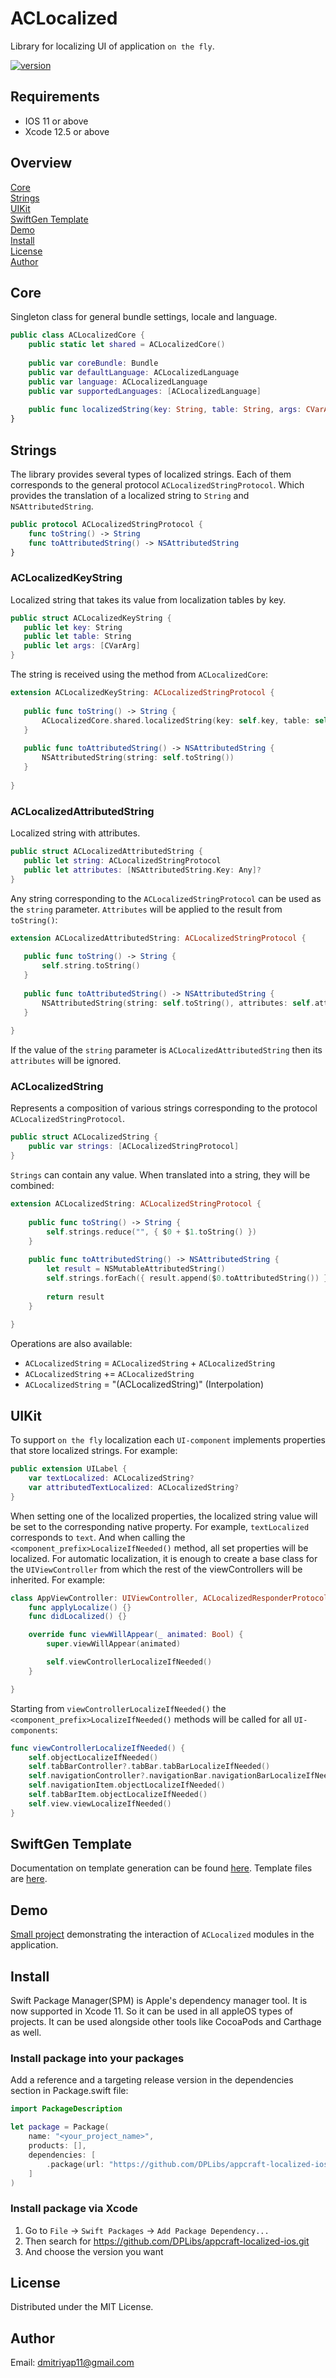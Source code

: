 # ACLocalized
Library for localizing UI of application `on the fly`.

[![version](https://img.shields.io/badge/version-1.0.0-white.svg)](https://semver.org)

## Requirements
* IOS 11 or above
* Xcode 12.5 or above

## Overview
[Core](#Core)\
[Strings](#Strings)\
[UIKit](#UIKit)\
[SwiftGen Template](#SwiftGen-Template)\
[Demo](#Demo)\
[Install](#Install)\
[License](#License)\
[Author](#Author)

## Core
Singleton class for general bundle settings, locale and language.

```swift
public class ACLocalizedCore {
    public static let shared = ACLocalizedCore()
    
    public var coreBundle: Bundle
    public var defaultLanguage: ACLocalizedLanguage
    public var language: ACLocalizedLanguage
    public var supportedLanguages: [ACLocalizedLanguage]
    
    public func localizedString(key: String, table: String, args: CVarArg...) -> String
}
```

## Strings
The library provides several types of localized strings. Each of them corresponds to the general protocol `ACLocalizedStringProtocol`. Which provides the translation of a localized string to `String` and `NSAttributedString`.

```swift
public protocol ACLocalizedStringProtocol {
    func toString() -> String
    func toAttributedString() -> NSAttributedString
}
```

### ACLocalizedKeyString
Localized string that takes its value from localization tables by key.
 
 ```swift
public struct ACLocalizedKeyString {
    public let key: String
    public let table: String
    public let args: [CVarArg]
}
```

The string is received using the method from `ACLocalizedCore`:

 ```swift
extension ACLocalizedKeyString: ACLocalizedStringProtocol {
    
    public func toString() -> String {
        ACLocalizedCore.shared.localizedString(key: self.key, table: self.table, args: self.args)
    }
    
    public func toAttributedString() -> NSAttributedString {
        NSAttributedString(string: self.toString())
    }
    
}
```

### ACLocalizedAttributedString
Localized string with attributes.

 ```swift
public struct ACLocalizedAttributedString {
    public let string: ACLocalizedStringProtocol
    public let attributes: [NSAttributedString.Key: Any]?
}
```

Any string corresponding to the `ACLocalizedStringProtocol` can be used as the `string` parameter. `Attributes` will be applied to the result from `toString()`:

 ```swift
extension ACLocalizedAttributedString: ACLocalizedStringProtocol {
    
    public func toString() -> String {
        self.string.toString()
    }
    
    public func toAttributedString() -> NSAttributedString {
        NSAttributedString(string: self.toString(), attributes: self.attributes)
    }
    
}
```

If the value of the `string` parameter is `ACLocalizedAttributedString` then its `attributes` will be ignored.

### ACLocalizedString
Represents a composition of various strings corresponding to the protocol `ACLocalizedStringProtocol`.

```swift
public struct ACLocalizedString {
    public var strings: [ACLocalizedStringProtocol]
}
```

`Strings` can contain any value. When translated into a string, they will be combined:

```swift
extension ACLocalizedString: ACLocalizedStringProtocol {
    
    public func toString() -> String {
        self.strings.reduce("", { $0 + $1.toString() })
    }
    
    public func toAttributedString() -> NSAttributedString {
        let result = NSMutableAttributedString()
        self.strings.forEach({ result.append($0.toAttributedString()) })
        
        return result
    }
    
}
```

Operations are also available:
- `ACLocalizedString` = `ACLocalizedString` + `ACLocalizedString`
- `ACLocalizedString` += `ACLocalizedString`
- `ACLocalizedString` = "\(ACLocalizedString)" (Interpolation)

## UIKit
To support `on the fly` localization each `UI-component` implements properties that store localized strings. For example:

```swift
public extension UILabel {
    var textLocalized: ACLocalizedString?
    var attributedTextLocalized: ACLocalizedString?
}
```

When setting one of the localized properties, the localized string value will be set to the corresponding native property. For example, `textLocalized` corresponds to `text`. And when calling the `<component_prefix>LocalizeIfNeeded()` method, all set properties will be localized.
For automatic localization, it is enough to create a base class for the `UIViewController` from which the rest of the viewControllers will be inherited. For example:

```swift
class AppViewController: UIViewController, ACLocalizedResponderProtocol {
    func applyLocalize() {}
    func didLocalized() {}

    override func viewWillAppear(_ animated: Bool) {
        super.viewWillAppear(animated)

        self.viewControllerLocalizeIfNeeded()
    }

}
```

Starting from `viewControllerLocalizeIfNeeded()` the `<component_prefix>LocalizeIfNeeded()` methods will be called for all `UI-components`:

```swift
func viewControllerLocalizeIfNeeded() {
    self.objectLocalizeIfNeeded()
    self.tabBarController?.tabBar.tabBarLocalizeIfNeeded()
    self.navigationController?.navigationBar.navigationBarLocalizeIfNeeded()
    self.navigationItem.objectLocalizeIfNeeded()
    self.tabBarItem.objectLocalizeIfNeeded()
    self.view.viewLocalizeIfNeeded()
}
```

## SwiftGen Template
Documentation on template generation can be found [here](https://github.com/AppCraftTeam/appcraft-templates-ios#swiftgen). Template files are [here](https://github.com/AppCraftTeam/appcraft-templates-ios/tree/main/Swiftgen).

## Demo
[Small project](/Demo) demonstrating the interaction of `ACLocalized` modules in the application.

## Install
Swift Package Manager(SPM) is Apple's dependency manager tool. It is now supported in Xcode 11. So it can be used in all appleOS types of projects. It can be used alongside other tools like CocoaPods and Carthage as well.

### Install package into your packages
Add a reference and a targeting release version in the dependencies section in Package.swift file:

```swift
import PackageDescription

let package = Package(
    name: "<your_project_name>",
    products: [],
    dependencies: [
        .package(url: "https://github.com/DPLibs/appcraft-localized-ios.git", from: "<current_version>")
    ]
)
```

### Install package via Xcode

1. Go to `File` -> `Swift Packages` -> `Add Package Dependency...`
2. Then search for <https://github.com/DPLibs/appcraft-localized-ios.git>
3. And choose the version you want

## License
Distributed under the MIT License.

## Author
Email: <dmitriyap11@gmail.com>
